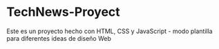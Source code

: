 # TechNews-Proyect
Este es un proyecto hecho con HTML, CSS y JavaScript - modo plantilla para diferentes ideas de diseño Web
